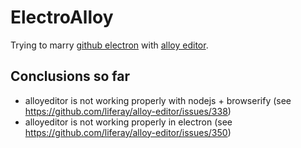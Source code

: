# ElectroAlloy
Trying to marry [github electron](http://electron.atom.io/) with [alloy editor](http://alloyeditor.com/).

## Conclusions so far
- alloyeditor is not working properly with nodejs + browserify (see https://github.com/liferay/alloy-editor/issues/338)
- alloyeditor is not working properly in electron (see https://github.com/liferay/alloy-editor/issues/350)
